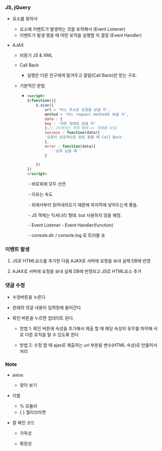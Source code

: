 ### JS, jQuery

- 요소를 찾아서 
  - 요소에 이벤트가 발생하는 것을 포착해서 (Event Listener)
  - 이벤트가 발생 했을 때 어떤 로직을 실행할 지 결정 (Event Handler)

- AJAX

  - 비동기 JS & XML

  - Call Back 

    - 실행은 다른 친구에게 맡겨두고 알람(Call Back)만 받는 구조.

  - 기본적인 문법

    - ```HTML
      <script>
      $(function(){
          $.ajax({
              url = '어느 주소로 요청을 보낼 지',
              method = '어느 request method로 보낼 지',
              data : {
              key : '어떤 형태로 보낼 지'
              },// JS에서는 객채 형태 => 객체를 보냄.
              success : function(data){
              '요청이 성공적으로 완료 됐을 때 Call Back'
              },
              error : function(data){
                  '오류 났을 때 '
              }
              
          })
      })
      </script>
      ```

      ​    \- </body> 바로위에 모두 선언
      
      ​    \- 이유는 속도
      
      ​    \- 위에서부터 읽어내려오기 때문에 마지막에 넣어두는게 좋음.
      
      ​    \- JS 객체는 딕셔너리 형태. but 사용하지 않을 예정.
      
      ​    \- Event Listener - Event Handler(function)
      
      ​    \- console.dir / console.log 로 트러블 슛



### 이벤트 발생

1. JS로 HTML요소를 추가한 다음 AJAX로 서버에 요청을 보내 실제 DB에 반영

2. AJAX로 서버에 요청을 보내 실제 DB에 반영되고 JS로 HTML요소 추가 





### 댓글 수정

- 수정버튼을 누른다 

- 원래의 댓글 내용이 입력창에 들어간다 

- 확인 버튼을 누르면 업데이트 된다.

  - 방법 1: 확인 버튼에 속성을 추가해서 제출 할 때 해당 속성의 유무를 파악해 서로 다른 로직을 탈 수 있도록 한다

  - 방법 2: 수정 할 때 ajax로 제출하는 url 부분을 변수(HTML 속성)로 만들어서 처리 





### Note

- axios
  - 찾아 보기

- 이름
  - % 모듈러
  - { } 퀄리브라켓

- 잘 짜인 코드

  - 가독성

  - 확장성

    